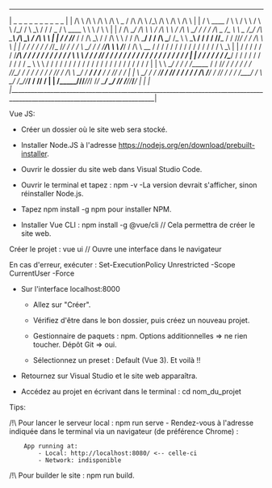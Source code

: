 
 ____________________________________________________________________________________________________________________________
|         _           _           _           _            _         _     _                 _            _         _        |
|        /\ \        /\ \        /\ \        /\ \     _   / /\      /\ \  /\_\              /\ \         /\ \      /\ \      |
|       /  \ \____  /  \ \      /  \ \      /  \ \   /\_\/ /  \     \_\ \/ / /         _   /  \ \____    \ \ \    /  \ \     |
|      / /\ \_____\/ /\ \ \    / /\ \ \    / /\ \ \_/ / / / /\ \__  /\__ \ \ \__      /\_\/ /\ \_____\   /\ \_\  / /\ \ \    |
|     / / /\/___  / / /\ \_\  / / /\ \ \  / / /\ \___/ / / /\ \___\/ /_ \ \ \___\    / / / / /\/___  /  / /\/_/ / / /\ \ \   |
|    / / /   / / / /_/_ \/_/ / / /  \ \_\/ / /  \/____/\ \ \ \/___/ / /\ \ \__  /   / / / / /   / / /  / / /   / / /  \ \_\  |
|   / / /   / / / /____/\   / / /   / / / / /    / / /  \ \ \    / / /  \/_/ / /   / / / / /   / / /  / / /   / / /   / / /  |
|  / / /   / / / /\____\/  / / /   / / / / /    / / _    \ \ \  / / /     / / /   / / / / /   / / /  / / /   / / /   / / /   |
|  \ \ \__/ / / / /______ / / /___/ / / / /    / / /_/\__/ / / / / /     / / /___/ / /\ \ \__/ / ___/ / /__ / / /___/ / /    |
|   \ \___\/ / / /_______/ / /____\/ / / /    / / /\ \/___/ / /_/ /     / / /____\/ /  \ \___\/ /\__\/_/___/ / /____\/ /     |
|    \/_____/\/__________\/_________/\/_/     \/_/  \_____\/  \_\/      \/_________/    \/_____/\/_________\/_________/      |
|                                                                                                                            | 
|____________________________________________________________________________________________________________________________|



Vue JS:

- Créer un dossier où le site web sera stocké.

- Installer Node.JS à l'adresse https://nodejs.org/en/download/prebuilt-installer.

- Ouvrir le dossier du site web dans Visual Studio Code.

- Ouvrir le terminal et tapez : npm -v
 	-La version devrait s'afficher, sinon réinstaller Node.js.

- Tapez npm install -g npm pour installer NPM.

- Installer Vue CLI : npm install -g @vue/cli 		// Cela permettra de créer le site web.


Créer le projet : vue ui			// Ouvre une interface dans le navigateur

En cas d'erreur, exécuter : Set-ExecutionPolicy Unrestricted -Scope CurrentUser -Force


- Sur l'interface localhost:8000
	- Allez sur "Créer".
	- Vérifiez d'être dans le bon dossier, puis créez un nouveau projet.
	- Gestionnaire de paquets : npm. Options additionnelles => ne rien toucher. Dépôt Git => oui.

	- Sélectionnez un preset : Default (Vue 3). Et voilà !!

- Retournez sur Visual Studio et le site web apparaîtra.
- Accédez au projet en écrivant dans le terminal : cd nom_du_projet


Tips:

/!\ Pour lancer le serveur local : npm run serve 
	- Rendez-vous à l'adresse indiquée dans le terminal via un navigateur (de préférence Chrome) : 
		
		App running at: 
			- Local: http://localhost:8080/ <-- celle-ci
			- Network: indisponible

/!\ Pour builder le site : npm run build.


	























		





